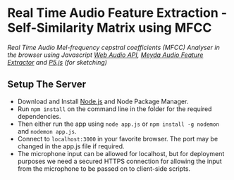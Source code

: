 # Real Time Audio Feature Extraction - Self-Similarity Matrix using MFCC

*Real Time Audio Mel-frequency cepstral coefficients (MFCC) Analyser in the browser using Javascript [Web Audio API](https://github.com/WebAudio/web-audio-api), [Meyda Audio Feature Extractor](https://github.com/meyda/meyda) and [P5.js](https://p5js.org/) (for sketching)*


## Setup The Server
* Download and Install [Node.js](https://nodejs.org/en/) and Node Package Manager. 
* Run `npm install` on the command line in the folder for the required dependencies. 
* Then either run the app using `node app.js` or `npm install -g nodemon` and `nodemon app.js`. 
* Connect to `localhost:3000` in your favorite browser. The port may be changed in the app.js file if required.
* The microphone input can be allowed for localhost, but for deployment purposes we need a secured HTTPS connection for allowing the input from the microphone to be passed on to client-side scripts.
